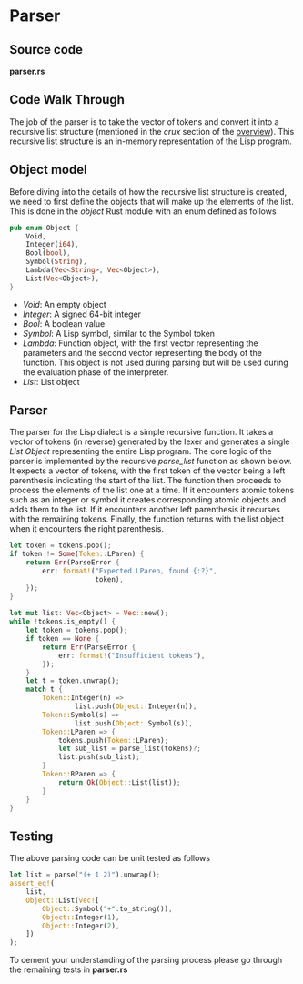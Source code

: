 # Parser

## Source code

**parser.rs**

## Code Walk Through

The job of the parser is to take the vector of tokens and convert it into a recursive list structure (mentioned in the *crux* section of the [overview](./overview.md)). This recursive list structure is an in-memory representation of the Lisp program. 

## Object model
Before diving into the details of how the recursive list structure is created, we need to first define the objects that will make up the elements of the list. This is done in the *object* Rust module with an enum defined as follows

```Rust
pub enum Object {
    Void,
    Integer(i64),
    Bool(bool),
    Symbol(String),
    Lambda(Vec<String>, Vec<Object>),
    List(Vec<Object>),
}
```

- *Void*: An empty object
- *Integer*: A signed 64-bit integer
- *Bool*: A boolean value
- *Symbol*: A Lisp symbol, similar to the Symbol token
- *Lambda*: Function object, with the first vector representing the parameters and the second vector representing the body of the function. This object is not used during parsing but will be used during the evaluation phase of the interpreter.
- *List*: List object

## Parser

The parser for the Lisp dialect is a simple recursive function. It takes a vector of tokens (in reverse) generated by the lexer and generates a single *List Object* representing the entire Lisp program. The core logic of the parser is implemented by the recursive *parse_list* function as shown below. It expects a vector of tokens, with the first token of the vector being a left parenthesis indicating the start of the list. The function then proceeds to process the elements of the list one at a time. If it encounters atomic tokens such as an integer or symbol it creates corresponding atomic objects and adds them to the list. If it encounters another left parenthesis it recurses with the remaining tokens. Finally, the function returns with the list object when it encounters the right parenthesis. 

```Rust
let token = tokens.pop();
if token != Some(Token::LParen) {
    return Err(ParseError {
        err: format!("Expected LParen, found {:?}", 
                     token),
    });
}
   
let mut list: Vec<Object> = Vec::new(); 
while !tokens.is_empty() {
    let token = tokens.pop();
    if token == None {
        return Err(ParseError {
            err: format!("Insufficient tokens"),
        });
    }
    let t = token.unwrap();
    match t {
        Token::Integer(n) => 
        		list.push(Object::Integer(n)),
        Token::Symbol(s) => 
        		list.push(Object::Symbol(s)),
        Token::LParen => {
            tokens.push(Token::LParen);
            let sub_list = parse_list(tokens)?;
            list.push(sub_list);
        }
        Token::RParen => {
            return Ok(Object::List(list));
        }
    }
}
``` 

## Testing

The above parsing code can be unit tested as follows

```Rust
let list = parse("(+ 1 2)").unwrap();
assert_eq!(
    list,
    Object::List(vec![
        Object::Symbol("+".to_string()),
        Object::Integer(1),
        Object::Integer(2),
    ])
);
```

To cement your understanding of the parsing process please go through the remaining tests in **parser.rs**




